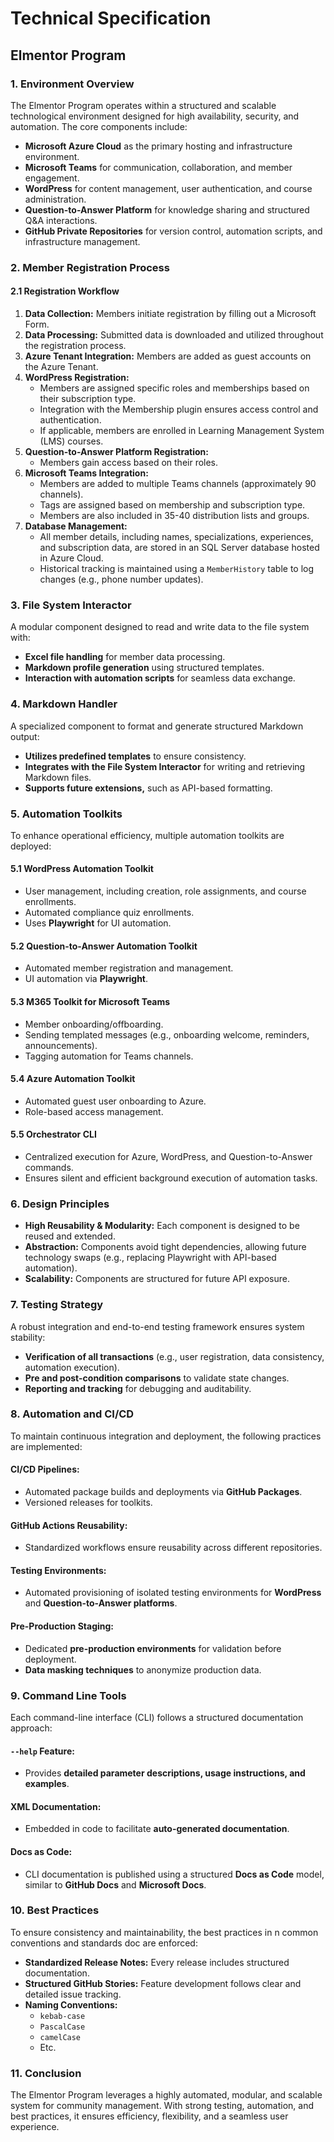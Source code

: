 # Technical Specification

## Elmentor Program

### 1. Environment Overview

The Elmentor Program operates within a structured and scalable technological environment designed for high availability, security, and automation. The core components include:

- **Microsoft Azure Cloud** as the primary hosting and infrastructure environment.
- **Microsoft Teams** for communication, collaboration, and member engagement.
- **WordPress** for content management, user authentication, and course administration.
- **Question-to-Answer Platform** for knowledge sharing and structured Q&A interactions.
- **GitHub Private Repositories** for version control, automation scripts, and infrastructure management.

### 2. Member Registration Process

#### 2.1 Registration Workflow

1. **Data Collection:** Members initiate registration by filling out a Microsoft Form.
2. **Data Processing:** Submitted data is downloaded and utilized throughout the registration process.
3. **Azure Tenant Integration:** Members are added as guest accounts on the Azure Tenant.
4. **WordPress Registration:**
   - Members are assigned specific roles and memberships based on their subscription type.
   - Integration with the Membership plugin ensures access control and authentication.
   - If applicable, members are enrolled in Learning Management System (LMS) courses.
5. **Question-to-Answer Platform Registration:**
   - Members gain access based on their roles.
6. **Microsoft Teams Integration:**
   - Members are added to multiple Teams channels (approximately 90 channels).
   - Tags are assigned based on membership and subscription type.
   - Members are also included in 35-40 distribution lists and groups.
7. **Database Management:**
   - All member details, including names, specializations, experiences, and subscription data, are stored in an SQL Server database hosted in Azure Cloud.
   - Historical tracking is maintained using a `MemberHistory` table to log changes (e.g., phone number updates).

### 3. File System Interactor

A modular component designed to read and write data to the file system with:

- **Excel file handling** for member data processing.
- **Markdown profile generation** using structured templates.
- **Interaction with automation scripts** for seamless data exchange.

### 4. Markdown Handler

A specialized component to format and generate structured Markdown output:

- **Utilizes predefined templates** to ensure consistency.
- **Integrates with the File System Interactor** for writing and retrieving Markdown files.
- **Supports future extensions,** such as API-based formatting.

### 5. Automation Toolkits

To enhance operational efficiency, multiple automation toolkits are deployed:

#### 5.1 WordPress Automation Toolkit
- User management, including creation, role assignments, and course enrollments.
- Automated compliance quiz enrollments.
- Uses **Playwright** for UI automation.

#### 5.2 Question-to-Answer Automation Toolkit
- Automated member registration and management.
- UI automation via **Playwright**.

#### 5.3 M365 Toolkit for Microsoft Teams
- Member onboarding/offboarding.
- Sending templated messages (e.g., onboarding welcome, reminders, announcements).
- Tagging automation for Teams channels.

#### 5.4 Azure Automation Toolkit
- Automated guest user onboarding to Azure.
- Role-based access management.

#### 5.5 Orchestrator CLI
- Centralized execution for Azure, WordPress, and Question-to-Answer commands.
- Ensures silent and efficient background execution of automation tasks.

### 6. Design Principles

- **High Reusability & Modularity:** Each component is designed to be reused and extended.
- **Abstraction:** Components avoid tight dependencies, allowing future technology swaps (e.g., replacing Playwright with API-based automation).
- **Scalability:** Components are structured for future API exposure.

### 7. Testing Strategy

A robust integration and end-to-end testing framework ensures system stability:

- **Verification of all transactions** (e.g., user registration, data consistency, automation execution).
- **Pre and post-condition comparisons** to validate state changes.
- **Reporting and tracking** for debugging and auditability.

### 8. Automation and CI/CD

To maintain continuous integration and deployment, the following practices are implemented:

#### CI/CD Pipelines:
- Automated package builds and deployments via **GitHub Packages**.
- Versioned releases for toolkits.

#### GitHub Actions Reusability:
- Standardized workflows ensure reusability across different repositories.

#### Testing Environments:
- Automated provisioning of isolated testing environments for **WordPress** and **Question-to-Answer platforms**.

#### Pre-Production Staging:
- Dedicated **pre-production environments** for validation before deployment.
- **Data masking techniques** to anonymize production data.

### 9. Command Line Tools

Each command-line interface (CLI) follows a structured documentation approach:

#### `--help` Feature:
- Provides **detailed parameter descriptions, usage instructions, and examples**.

#### XML Documentation:
- Embedded in code to facilitate **auto-generated documentation**.

#### Docs as Code:
- CLI documentation is published using a structured **Docs as Code** model, similar to **GitHub Docs** and **Microsoft Docs**.

### 10. Best Practices

To ensure consistency and maintainability, the best practices in n common conventions and standards doc are enforced:

- **Standardized Release Notes:** Every release includes structured documentation.
- **Structured GitHub Stories:** Feature development follows clear and detailed issue tracking.
- **Naming Conventions:**
  - `kebab-case` 
  - `PascalCase` 
  - `camelCase` 
  - Etc.

### 11. Conclusion

The Elmentor Program leverages a highly automated, modular, and scalable system for community management. With strong testing, automation, and best practices, it ensures efficiency, flexibility, and a seamless user experience.
